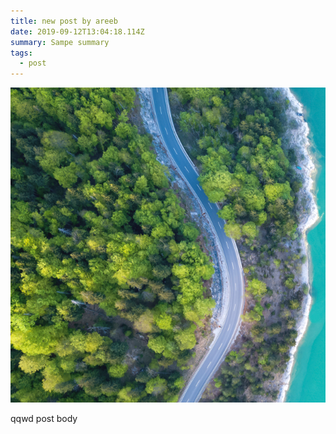```yaml
---
title: new post by areeb
date: 2019-09-12T13:04:18.114Z
summary: Sampe summary
tags:
  - post
---
```

![alt text](/static/img/corporate-sustainability-650x650.jpg "title tiel")

qqwd post body
